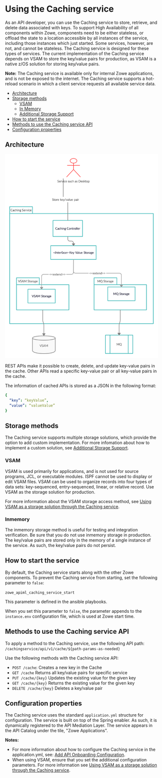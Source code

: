 # Using the Caching service 
As an API developer, you can use the Caching service to store, retrieve, and delete data associated with keys.
To support High Availability of all components within Zowe, components need to be either stateless, or offload the state to a location accessible by all instances of the service, including those instances which just started. Some services, however, are not, and cannot be stateless. The Caching service is designed for these types of services. The current implementation of the Caching service depends on VSAM to store the key/value pairs for production, as VSAM is a native z/OS solution for storing key/value pairs.  
 
**Note:** The Caching service is available only for internal Zowe applications, and is not be exposed to the internet. The Caching service supports a hot-reload scenario in which a client service requests all available service data. 

- [Architecture](#architecture)
- [Storage methods](#storage-methods)
  - [VSAM](#vsam)
  - [In Memory](#in-memory)
  - [Additional Storage Support](#additional-storage-support)
- [How to start the service](#how-to-start-the-service)
- [Methods to use the Caching service API](#methods-to-use-the-caching-service-api)
- [Configuration properties](#configuration-properties)
## Architecture

<img src="../../images/api-mediation/caching-service.png" alt="Caching service" width="600px"/> 

REST APIs make it possible to create, delete, and update key-value pairs in the cache. Other APIs read a specific key-value pair or all key-value pairs in the cache.

The information of cached APIs is stored as a JSON in the following format:
```yml
{
  “key”: “keyValue”, 
  “value”: “valueValue”
}
```
## Storage methods

The Caching service supports multiple storage solutions, which provide the option to add custom implementation. For more infomation about how to implement a custom solution, see [Additional Storage Support](#additional-storage-support).

### VSAM

VSAM is used primarily for applications, and is not used for source programs, JCL, or executable modules. ISPF cannot be used to display or edit VSAM files. VSAM can be used to organize records into four types of data sets: key-sequenced, entry-sequenced, linear, or relative record. Use VSAM as the storage solution for production. 

For more information about the VSAM storage access method, see [Using VSAM as a storage solution through the Caching service](./api-mediation-vsam.md).

### Inmemory

The inmemory storage method is useful for testing and integration verification. Be sure that you do not use inmemory storage in production. 
The key/value pairs are stored only in the memory of a single instance of the service. As such, the key/value pairs do not persist. 

## How to start the service

By default, the Caching service starts along with the other Zowe components. To prevent the Caching service from starting, set the following parameter to `false`:

`zowe_apiml_caching_service_start` 

This parameter is defined in the ansible playbooks. 

When you set this parameter to `false`, the parameter appends to the `instance.env` configuration file, which is used at Zowe start time.

## Methods to use the Caching service API

To apply a method to the Caching service, use the following API path:
`/cachingservice/api/v1/cache/${path-params-as-needed}`

Use the following methods with the Caching service API:
- `POST /cache`:
   Creates a new key in the Cache
- `GET /cache`
   Returns all key/value pairs for specific service
- `PUT /cache/{key}`
   Updates the existing value for the given key
- `GET /cache/{key}`
   Returns the existing value for the given key
- `DELETE /cache/{key}`
   Deletes a key/value pair

## Configuration properties

The Caching service uses the standard `application.yml` structure for configuration. The service is built on top of the Spring enabler. As such, it is dynamically registered to the API Mediation Layer. The service appears in the API Catalog under the tile, "Zowe Applications".

**Notes:** 
- For more information about how to configure the Caching service in the application.yml, see: [Add API Onboarding Configuration](../extend-apiml/onboard-spring-boot-enabler.md).
- When using VSAM, ensure that you set the additional configuration parameters. For more information see [Using VSAM as a storage solution through the Caching service](./api-mediation-vsam.md).

